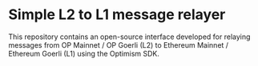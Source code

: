 # Simple L2 to L1 message relayer
This repository contains an open-source interface developed for relaying messages from OP Mainnet / OP Goerli (L2) to Ethereum Mainnet / Ethereum Goerli (L1) using the Optimism SDK. 


